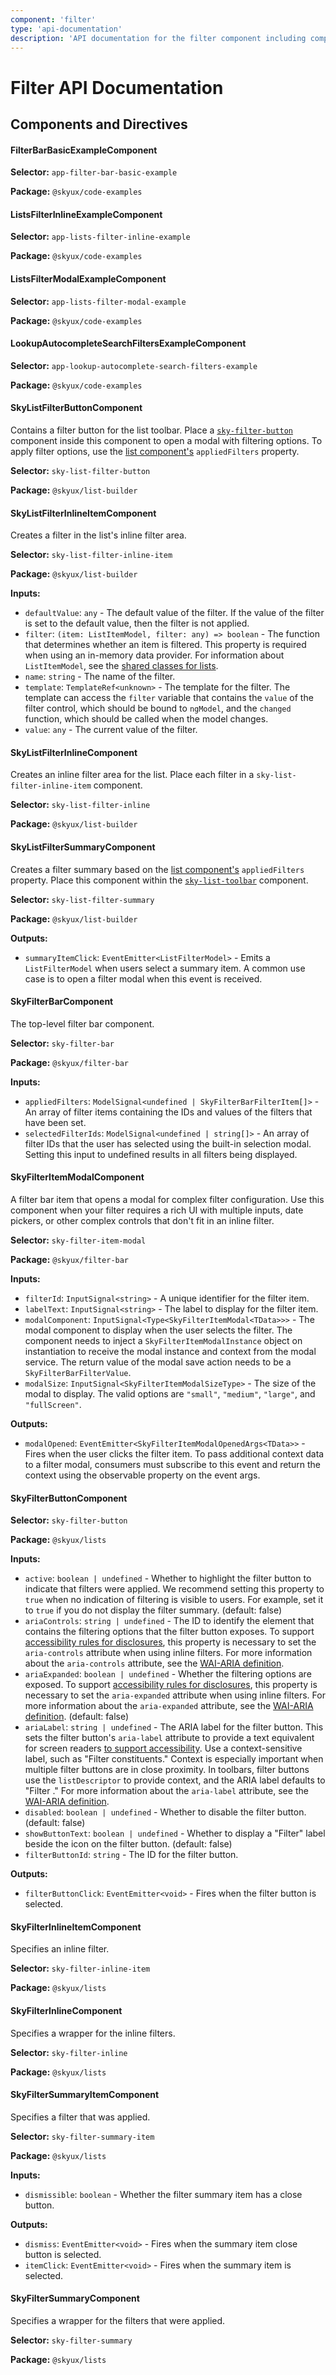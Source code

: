```yaml
---
component: 'filter'
type: 'api-documentation'
description: 'API documentation for the filter component including components, interfaces, and types.'
---
```


# Filter API Documentation

## Components and Directives

#### FilterBarBasicExampleComponent

**Selector:** `app-filter-bar-basic-example`

**Package:** `@skyux/code-examples`

#### ListsFilterInlineExampleComponent

**Selector:** `app-lists-filter-inline-example`

**Package:** `@skyux/code-examples`

#### ListsFilterModalExampleComponent

**Selector:** `app-lists-filter-modal-example`

**Package:** `@skyux/code-examples`

#### LookupAutocompleteSearchFiltersExampleComponent

**Selector:** `app-lookup-autocomplete-search-filters-example`

**Package:** `@skyux/code-examples`

#### SkyListFilterButtonComponent

Contains a filter button for the list toolbar. Place a
[`sky-filter-button`](https://developer.blackbaud.com/skyux/components/filter)
component inside this component to open a modal with filtering options.
To apply filter options, use the
[list component's](https://developer.blackbaud.com/skyux/components/list/overview#list-properties)
`appliedFilters` property.

**Selector:** `sky-list-filter-button`

**Package:** `@skyux/list-builder`

#### SkyListFilterInlineItemComponent

Creates a filter in the list's inline filter area.

**Selector:** `sky-list-filter-inline-item`

**Package:** `@skyux/list-builder`

**Inputs:**

- `defaultValue`: `any` - The default value of the filter. If the value of the filter
is set to the default value, then the filter is not applied.
- `filter`: `(item: ListItemModel, filter: any) => boolean` - The function that determines whether an item is filtered.
This property is required when using an in-memory data provider. For information
about `ListItemModel`, see the
[shared classes for lists](https://developer.blackbaud.com/skyux-list-builder-common/docs/list-builder-common).
- `name`: `string` - The name of the filter.
- `template`: `TemplateRef<unknown>` - The template for the filter. The template can access the `filter`
variable that contains the `value` of the filter control, which should be bound to
`ngModel`, and the `changed` function, which should be called when the model changes.
- `value`: `any` - The current value of the filter.

#### SkyListFilterInlineComponent

Creates an inline filter area for the list. Place each filter
in a `sky-list-filter-inline-item` component.

**Selector:** `sky-list-filter-inline`

**Package:** `@skyux/list-builder`

#### SkyListFilterSummaryComponent

Creates a filter summary based on the
[list component's](https://developer.blackbaud.com/skyux/components/list/overview#list-properties)
`appliedFilters` property. Place this component within the
[`sky-list-toolbar`](https://developer.blackbaud.com/skyux/components/list/toolbar) component.

**Selector:** `sky-list-filter-summary`

**Package:** `@skyux/list-builder`

**Outputs:**

- `summaryItemClick`: `EventEmitter<ListFilterModel>` - Emits a `ListFilterModel` when users select a summary item. A common use case is
to open a filter modal when this event is received.

#### SkyFilterBarComponent

The top-level filter bar component.

**Selector:** `sky-filter-bar`

**Package:** `@skyux/filter-bar`

**Inputs:**

- `appliedFilters`: `ModelSignal<undefined | SkyFilterBarFilterItem[]>` - An array of filter items containing the IDs and values of the filters that have been set.
- `selectedFilterIds`: `ModelSignal<undefined | string[]>` - An array of filter IDs that the user has selected using the built-in selection modal. Setting this input to undefined results in all filters being displayed.

#### SkyFilterItemModalComponent

A filter bar item that opens a modal for complex filter configuration.
Use this component when your filter requires a rich UI with multiple inputs,
date pickers, or other complex controls that don't fit in an inline filter.

**Selector:** `sky-filter-item-modal`

**Package:** `@skyux/filter-bar`

**Inputs:**

- `filterId`: `InputSignal<string>` - A unique identifier for the filter item.
- `labelText`: `InputSignal<string>` - The label to display for the filter item.
- `modalComponent`: `InputSignal<Type<SkyFilterItemModal<TData>>>` - The modal component to display when the user selects the filter.
The component needs to inject a `SkyFilterItemModalInstance` object on instantiation to receive the modal instance and context from the modal service.
The return value of the modal save action needs to be a `SkyFilterBarFilterValue`.
- `modalSize`: `InputSignal<SkyFilterItemModalSizeType>` - The size of the modal to display. The valid options are `"small"`, `"medium"`, `"large"`, and `"fullScreen"`.

**Outputs:**

- `modalOpened`: `EventEmitter<SkyFilterItemModalOpenedArgs<TData>>` - Fires when the user clicks the filter item. To pass additional context data to a filter modal, consumers
must subscribe to this event and return the context using the observable property on the event args.

#### SkyFilterButtonComponent

**Selector:** `sky-filter-button`

**Package:** `@skyux/lists`

**Inputs:**

- `active`: `boolean | undefined` - Whether to highlight the filter button to indicate that filters were applied.
We recommend setting this property to `true` when no indication of filtering is visible
to users. For example, set it to `true` if you do not display the filter summary. (default: false)
- `ariaControls`: `string | undefined` - The ID to identify the element that contains
the filtering options that the filter button exposes.
To support [accessibility rules for disclosures](https://www.w3.org/TR/wai-aria-practices-1.1/#disclosure),
this property is necessary to set the `aria-controls` attribute when using inline filters.
For more information about the `aria-controls` attribute, see the [WAI-ARIA definition](https://www.w3.org/TR/wai-aria/#aria-controls).
- `ariaExpanded`: `boolean | undefined` - Whether the filtering options are exposed.
To support [accessibility rules for disclosures](https://www.w3.org/TR/wai-aria-practices-1.1/#disclosure),
this property is necessary to set the `aria-expanded` attribute when using inline filters.
For more information about the `aria-expanded` attribute, see the [WAI-ARIA definition](https://www.w3.org/TR/wai-aria/#aria-expanded). (default: false)
- `ariaLabel`: `string | undefined` - The ARIA label for the filter button. This sets the
filter button's `aria-label` attribute to provide a text equivalent for screen readers
[to support accessibility](https://developer.blackbaud.com/skyux/learn/accessibility).
Use a context-sensitive label, such as "Filter constituents." Context is especially important when multiple filter buttons are in close proximity.
In toolbars, filter buttons use the `listDescriptor` to provide context, and the ARIA label defaults to "Filter <listDescriptor>."
For more information about the `aria-label` attribute, see the [WAI-ARIA definition](https://www.w3.org/TR/wai-aria/#aria-label).
- `disabled`: `boolean | undefined` - Whether to disable the filter button. (default: false)
- `showButtonText`: `boolean | undefined` - Whether to display a "Filter" label beside the icon on the filter button. (default: false)
- `filterButtonId`: `string` - The ID for the filter button.

**Outputs:**

- `filterButtonClick`: `EventEmitter<void>` - Fires when the filter button is selected.

#### SkyFilterInlineItemComponent

Specifies an inline filter.

**Selector:** `sky-filter-inline-item`

**Package:** `@skyux/lists`

#### SkyFilterInlineComponent

Specifies a wrapper for the inline filters.

**Selector:** `sky-filter-inline`

**Package:** `@skyux/lists`

#### SkyFilterSummaryItemComponent

Specifies a filter that was applied.

**Selector:** `sky-filter-summary-item`

**Package:** `@skyux/lists`

**Inputs:**

- `dismissible`: `boolean` - Whether the filter summary item has a close button.

**Outputs:**

- `dismiss`: `EventEmitter<void>` - Fires when the summary item close button is selected.
- `itemClick`: `EventEmitter<void>` - Fires when the summary item is selected.

#### SkyFilterSummaryComponent

Specifies a wrapper for the filters that were applied.

**Selector:** `sky-filter-summary`

**Package:** `@skyux/lists`